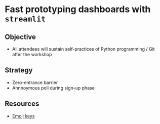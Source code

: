 # Fast prototyping dashboards with ```streamlit```

## Objective

- All attendees will sustain self-practices of Python programming / Git after the workshop

## Strategy

- Zero-entrance barrier
- Annnoymous poll during sign-up phase


## Resources

- [Emoji keys](https://allcontributors.org/docs/en/emoji-key)

